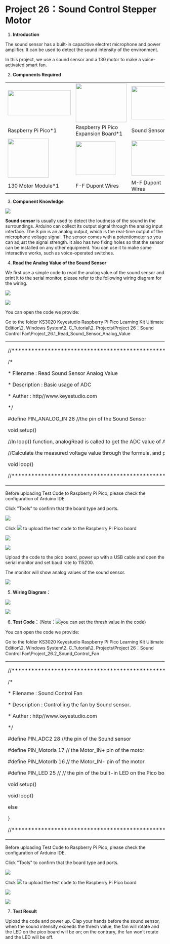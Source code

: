 # Project 26：Sound Control Stepper Motor

1.  **Introduction**

The sound sensor has a built-in capacitive electret microphone and power
amplifier. It can be used to detect the sound intensity of the
environment.

In this project, we use a sound sensor and a 130 motor to make a
voice-activated smart fan.

2.  **Components Required**

<table>
<tbody>
<tr class="odd">
<td><p><img src="https://raw.githubusercontent.com/keyestudio/KS3020-KS3020F-Keyestudio-Raspberry-Pi-Pico-Ultimate-Starter-Kit-Arduino/master/media/8eeca2083cc744159c642a792b53eba2.jpeg" style="width:2.06806in;height:0.82361in" /></p></td>
<td><img src="https://raw.githubusercontent.com/keyestudio/KS3020-KS3020F-Keyestudio-Raspberry-Pi-Pico-Ultimate-Starter-Kit-Arduino/master/media/bbed91c0b45fcafc7e7163bfeabf68f9.png" style="width:1.66944in;height:1.28472in" /></td>
<td><img src="https://raw.githubusercontent.com/keyestudio/KS3020-KS3020F-Keyestudio-Raspberry-Pi-Pico-Ultimate-Starter-Kit-Arduino/master/media/2ea1614210807e59a5bc7223a6fa960b.png" style="width:1.46944in;height:1.09722in" /></td>
<td><img src="https://raw.githubusercontent.com/keyestudio/KS3020-KS3020F-Keyestudio-Raspberry-Pi-Pico-Ultimate-Starter-Kit-Arduino/master/media/7dcbd02995be3c142b2f97df7f7c03ce.png" style="width:0.99028in;height:0.52986in" /></td>
</tr>
<tr class="even">
<td>Raspberry Pi Pico*1</td>
<td>Raspberry Pi Pico Expansion Board*1</td>
<td>Sound Sensor*1</td>
<td>USB Cable*1</td>
</tr>
<tr class="odd">
<td><img src="https://raw.githubusercontent.com/keyestudio/KS3020-KS3020F-Keyestudio-Raspberry-Pi-Pico-Ultimate-Starter-Kit-Arduino/master/media/6f668af8a0ecdffb5e0b64b21c0fd392.png" style="width:1.34167in;height:1.27708in" /></td>
<td><img src="https://raw.githubusercontent.com/keyestudio/KS3020-KS3020F-Keyestudio-Raspberry-Pi-Pico-Ultimate-Starter-Kit-Arduino/master/media/2f77153d70a7cea1d49a75550e38eacf.png" style="width:1.31042in;height:1.11806in" /></td>
<td><img src="https://raw.githubusercontent.com/keyestudio/KS3020-KS3020F-Keyestudio-Raspberry-Pi-Pico-Ultimate-Starter-Kit-Arduino/master/media/1fbdfe0569327d9a42600a54336bf7b5.png" style="width:1.38819in;height:1.15833in" /></td>
<td></td>
</tr>
<tr class="even">
<td>130 Motor Module*1</td>
<td>F-F Dupont Wires</td>
<td>M-F Dupont Wires</td>
<td></td>
</tr>
</tbody>
</table>

3.  **Component Knowledge**

![](/media/8c5550065b07fbc3961172f93a6b40a0.png)

**Sound sensor** is usually used to detect the loudness of the sound in
the surroundings. Arduino can collect its output signal through the
analog input interface. The S pin is an analog output, which is the
real-time output of the microphone voltage signal. The sensor comes with
a potentiometer so you can adjust the signal strength. It also has two
fixing holes so that the sensor can be installed on any other equipment.
You can use it to make some interactive works, such as voice-operated
switches.

4.  **Read the Analog Value of the Sound Sensor**

We first use a simple code to read the analog value of the sound sensor
and print it to the serial monitor, please refer to the following wiring
diagram for the wiring.

![](/media/7bcfe48423953695c677c0c504d8f745.png)

![](/media/547329f9d46a7267798728d385b60912.png)

You can open the code we provide:

Go to the folder KS3020 Keyestudio Raspberry Pi Pico Learning Kit
Ultimate Edition\\2. Windows System\\2. C\_Tutorial\\2.
Projects\\Project 26：Sound Control
Fan\\Project\_26.1\_Read\_Sound\_Sensor\_Analog\_Value

<table>
<tbody>
<tr class="odd">
<td><p>//**********************************************************************************</p>
<p>/*</p>
<p>* Filename : Read Sound Sensor Analog Value</p>
<p>* Description : Basic usage of ADC</p>
<p>* Auther : http//www.keyestudio.com</p>
<p>*/</p>
<p>#define PIN_ANALOG_IN 28 //the pin of the Sound Sensor</p>
<p>void setup() </p>
<p>//In loop() function, analogRead is called to get the ADC value of ADC0 and assign it to adcVal.</p>
<p>//Calculate the measured voltage value through the formula, and print these data through the serial port monitor.</p>
<p>void loop() </p>
<p>//**********************************************************************************</p></td>
</tr>
</tbody>
</table>

Before uploading Test Code to Raspberry Pi Pico, please check the
configuration of Arduino IDE.

Click "Tools" to confirm that the board type and ports.

![](/media/7365ca67e988ec577fe3231c9e3443b8.png)

Click ![](/media/b0d41283bf5ae66d2d5ab45db15331ba.png) to upload the test code to the Raspberry
Pi Pico board

![](/media/80cd719e3616f0335e5af898b50bbef5.png)

![](/media/c445ce7385f012d27c3fe14c0d0da73e.png)

Upload the code to the pico board, power up with a USB cable and open
the serial monitor and set baud rate to 115200.

The monitor will show analog values of the sound sensor.

![](/media/ae5f584b3e91adba3f7fc69b86ec68db.png)

5.  **Wiring Diagram：**

![](/media/631b461716fe53a2c1138f561acae5f7.png)

![](/media/340c224f0f71765f71d17afc623d595d.png)

6.  **Test Code：**（Note：![](/media/eadca6bc4da3706e43015b3e00afd512.png)you can set the thresh
    value in the code)

You can open the code we provide:

Go to the folder KS3020 Keyestudio Raspberry Pi Pico Learning Kit
Ultimate Edition\\2. Windows System\\2. C\_Tutorial\\2.
Projects\\Project 26：Sound Control
Fan\\Project\_26.2\_Sound\_Control\_Fan

<table>
<tbody>
<tr class="odd">
<td><p>//**********************************************************************************</p>
<p>/*</p>
<p>* Filename : Sound Control Fan</p>
<p>* Description : Controlling the fan by Sound sensor.</p>
<p>* Auther : http//www.keyestudio.com</p>
<p>*/</p>
<p>#define PIN_ADC2 28 //the pin of the Sound sensor</p>
<p>#define PIN_Motorla 17 // the Motor_IN+ pin of the motor</p>
<p>#define PIN_Motorlb 16 // the Motor_IN- pin of the motor</p>
<p>#define PIN_LED 25 // // the pin of the built-in LED on the Pico board</p>
<p>void setup() </p>
<p>void loop() </p>
<p>else</p>
<p></p>
<p>}</p>
<p>//**********************************************************************************</p></td>
</tr>
</tbody>
</table>

Before uploading Test Code to Raspberry Pi Pico, please check the
configuration of Arduino IDE.

Click "Tools" to confirm that the board type and ports.

![](/media/9bf6a4f3644b1428c1a7d75aafe12f8d.png)

Click ![](/media/b0d41283bf5ae66d2d5ab45db15331ba.png) to upload the test code to the Raspberry
Pi Pico board

![](/media/c673b24dfd353cb6ffad4a525f2baab6.png)

![](/media/8c3e2b9948b1b8bc450adbbde684e4a0.png)

7.  **Test Result**

Upload the code and power up. Clap your hands before the sound sensor,
when the sound intensity exceeds the thresh value, the fan will rotate
and the LED on the pico board will be on; on the contrary, the fan won’t
rotate and the LED will be off.
